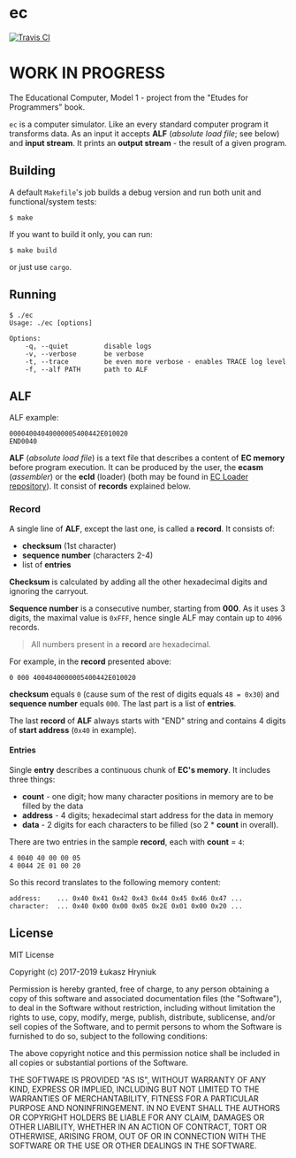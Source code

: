 # ec

[![Travis CI](https://img.shields.io/travis/hryniuk/ec.svg?style=for-the-badge)](https://travis-ci.org/hryniuk/ec)

# WORK IN PROGRESS

The Educational Computer, Model 1 - project from the "Etudes for Programmers"
book.

`ec` is a computer simulator. Like an every standard computer program it
transforms data. As an input it accepts **ALF** (_absolute load file_; see
below) and **input stream**. It prints an **output stream** - the result of a
given program.

## Building

A default `Makefile`'s job builds a debug version and run both unit and
functional/system tests:

```shell
$ make
```

If you want to build it only, you can run:

```shell
$ make build
```

or just use `cargo`.

## Running

```shell
$ ./ec
Usage: ./ec [options]

Options:
    -q, --quiet         disable logs
    -v, --verbose       be verbose
    -t, --trace         be even more verbose - enables TRACE log level
    -f, --alf PATH      path to ALF
```

## ALF

ALF example:

```
00004004040000005400442E010020
END0040
```

**ALF** (_absolute load file_) is a text file that describes a content of **EC memory** before program
execution. It can be produced by the user, the **ecasm** (_assembler_) or the
**ecld** (loader) (both may be found in [EC Loader
repository](git@github.com:hryniuk/asm-ec.git)). It consist of **records**
explained below.

### Record

A single line of **ALF**, except the last one, is called a **record**. It
consists of:
* **checksum** (1st character)
* **sequence number** (characters 2-4)
* list of **entries**

**Checksum** is calculated by adding all the other hexadecimal digits and
ignoring the carryout.

**Sequence number** is a consecutive number, starting from **000**. As it uses
3 digits, the maximal value is `0xFFF`, hence single ALF may contain up to `4096`
records.

> All numbers present in a **record** are hexadecimal.

For example, in the **record** presented above:

```
0 000 4004040000005400442E010020
```

**checksum** equals `0` (cause sum of the rest of digits equals `48 = 0x30`) and
**sequence number** equals `000`. The last part is a list of **entries**.

The last **record** of **ALF** always starts with "END" string and contains 4
digits of **start address** (`0x40` in example).

#### Entries

Single **entry** describes a continuous chunk of **EC's memory**. It includes
three things:

* **count** - one digit; how many character positions in memory are to be filled by
  the data
* **address** - 4 digits; hexadecimal start address for the data in memory
* **data** - 2 digits for each characters to be filled (so 2 * **count** in
  overall).

There are two entries in the sample **record**, each with **count** = `4`:

```
4 0040 40 00 00 05
4 0044 2E 01 00 20
```

So this record translates to the following memory content:

```
address:    ... 0x40 0x41 0x42 0x43 0x44 0x45 0x46 0x47 ...
character:  ... 0x40 0x00 0x00 0x05 0x2E 0x01 0x00 0x20 ...
```


## License

MIT License

Copyright (c) 2017-2019 Łukasz Hryniuk

Permission is hereby granted, free of charge, to any person obtaining a copy
of this software and associated documentation files (the "Software"), to deal
in the Software without restriction, including without limitation the rights
to use, copy, modify, merge, publish, distribute, sublicense, and/or sell
copies of the Software, and to permit persons to whom the Software is
furnished to do so, subject to the following conditions:

The above copyright notice and this permission notice shall be included in all
copies or substantial portions of the Software.

THE SOFTWARE IS PROVIDED "AS IS", WITHOUT WARRANTY OF ANY KIND, EXPRESS OR
IMPLIED, INCLUDING BUT NOT LIMITED TO THE WARRANTIES OF MERCHANTABILITY,
FITNESS FOR A PARTICULAR PURPOSE AND NONINFRINGEMENT. IN NO EVENT SHALL THE
AUTHORS OR COPYRIGHT HOLDERS BE LIABLE FOR ANY CLAIM, DAMAGES OR OTHER
LIABILITY, WHETHER IN AN ACTION OF CONTRACT, TORT OR OTHERWISE, ARISING FROM,
OUT OF OR IN CONNECTION WITH THE SOFTWARE OR THE USE OR OTHER DEALINGS IN THE
SOFTWARE.
